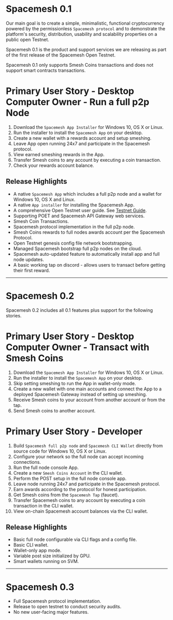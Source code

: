 # Spacemesh 0.1

Our main goal is to create a simple, minimalistic, functional cryptocurrency powered by the permissionless `Spacemesh protocol` and to demonstrate the platform's security, distribution, usability and scalability properties on a public open Testnet.

Spacemesh 0.1 is the product and support services we are releasing as part of the first release of the Spacemesh Open Testnet.

Spacemesh 0.1 only supports Smesh Coins transactions and does not support smart contracts transactions.

# Primary User Story - Desktop Computer Owner - Run a full p2p Node
1. Download the `Spacemesh App Installer` for Windows 10, OS X or Linux.
2. Run the installer to install the `Spacemesh App` on your desktop.
3. Create a new wallet with a rewards account and setup smeshing.
4. Leave App open running 24x7 and participate in the Spacemesh protocol.
5. View earned smeshing rewards in the App.
6. Transfer Smesh coins to any account by executing a coin transaction.
7. Check your rewards account balance.

## Release Highlights
- A native `Spacemesh App` which includes a full p2p node and a wallet for Windows 10, OS X and Linux.
- A native `App installer` for installing the Spacemesh App.
- A comprehensive Open Testnet user guide. See [Testnet Guide](https://testnet.spacemesh.io).
- Supporting POET and Spacemesh API Gateway web services.
- Smesh Coin Transactions.
- Spacemesh protocol implementation in the full p2p node.
- Smesh Coins rewards to full nodes awards account per the Spacemesh Protocol.
- Open Testnet genesis config file network bootstrapping.
- Managed Spacemesh bootstrap full p2p nodes on the cloud.
- Spacemesh auto-updated feature to automatically install app and full node updates.
- A basic working tap on discord - allows users to transact before getting their first reward.

---

# Spacemesh 0.2
Spacemesh 0.2 includes all 0.1 features plus support for the following stories.

# Primary User Story - Desktop Computer Owner - Transact with Smesh Coins
1. Download the `Spacemesh App Installer` for Windows 10, OS X or Linux.
2. Run the installer to install the `Spacemesh App` on your desktop.
3. Skip setting smeshing to run the App in wallet-only mode.
4. Create a new wallet with one main accounts and connect the App to a deployed Spacemesh Gateway instead of setting up smeshing.
4. Receive Smesh coins to your account from another account or from the tap.
5. Send Smesh coins to another account.

# Primary User Story - Developer
1. Build `Spacemesh full p2p node` and `Spacemesh CLI Wallet` directly from source code for Windows 10, OS X or Linux.
2. Configure your network so the full node can accept incoming connections.
3. Run the full node console App.
4. Create a new `Smesh Coins Account` in the CLI wallet.
5. Perform the POST setup in the full node console app.
6. Leave node running 24x7 and participate in the Spacemesh protocol.
7. Earn awards according to the protocol for honest participation.
8. Get Smesh coins from the `Spacemesh Tap` (faucet).
9. Transfer Spacemesh coins to any account by executing a coin transaction in the CLI wallet.
10. View on-chain Spacemesh account balances via the CLI wallet.

## Release Highlights
- Basic full node configurable via CLI flags and a config file.
- Basic CLI wallet.
- Wallet-only app mode.
- Variable post size initialized by GPU.
- Smart wallets running on SVM.

---

# Spacemesh 0.3
- Full Spacemesh protocol implementation.
- Release to open testnet to conduct security audits.
- No new user-facing major features.
